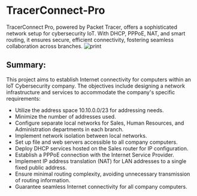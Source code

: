 # TracerConnect-Pro
TracerConnect Pro, powered by Packet Tracer, offers a sophisticated network setup for cybersecurity IoT. With DHCP, PPPoE, NAT, and smart routing, it ensures secure, efficient connectivity, fostering seamless collaboration across branches.
![print](https://github.com/guilhermegui08/TracerConnect-Pro/assets/112128696/a956919f-87d2-4f4e-9bc0-076ebc6bf0a4)


## Summary:

This project aims to establish Internet connectivity for computers within an IoT Cybersecurity company. The objectives include designing a network infrastructure and services to accommodate the company's specific requirements:

 - Utilize the address space 10.10.0.0/23 for addressing needs.
 - Minimize the number of addresses used.
 - Configure separate local networks for Sales, Human Resources, and Administration departments in each branch.
 - Implement network isolation between local networks.
 - Set up file and web servers accessible to all company computers.
 - Deploy DHCP services hosted on the Sales router for IP configuration.
 - Establish a PPPoE connection with the Internet Service Provider.
 - Implement IP address translation (NAT) for LAN addresses to a single fixed public address.
 - Ensure minimal routing complexity, avoiding unnecessary transmission of routing information.
 - Guarantee seamless Internet connectivity for all company computers.

